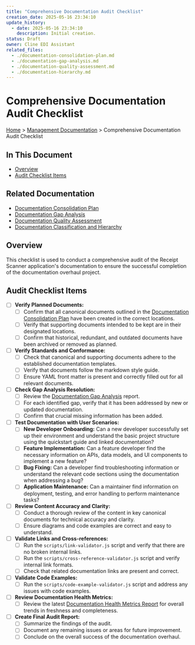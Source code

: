 ```yaml
---
title: "Comprehensive Documentation Audit Checklist"
creation_date: 2025-05-16 23:34:10
update_history:
  - date: 2025-05-16 23:34:10
    description: Initial creation.
status: Draft
owner: Cline EDI Assistant
related_files:
  - ./documentation-consolidation-plan.md
  - ./documentation-gap-analysis.md
  - ./documentation-quality-assessment.md
  - ./documentation-hierarchy.md
---
```


# Comprehensive Documentation Audit Checklist

[Home](/docs) > [Management Documentation](/docs/management) > Comprehensive Documentation Audit Checklist

## In This Document
- [Overview](#overview)
- [Audit Checklist Items](#audit-checklist-items)

## Related Documentation
- [Documentation Consolidation Plan](./documentation-consolidation-plan.md)
- [Documentation Gap Analysis](./documentation-gap-analysis.md)
- [Documentation Quality Assessment](./documentation-quality-assessment.md)
- [Documentation Classification and Hierarchy](./documentation-hierarchy.md)

## Overview

This checklist is used to conduct a comprehensive audit of the Receipt Scanner application's documentation to ensure the successful completion of the documentation overhaul project.

## Audit Checklist Items

- [ ] **Verify Planned Documents:**
    - [ ] Confirm that all canonical documents outlined in the [Documentation Consolidation Plan](./documentation-consolidation-plan.md) have been created in the correct locations.
    - [ ] Verify that supporting documents intended to be kept are in their designated locations.
    - [ ] Confirm that historical, redundant, and outdated documents have been archived or removed as planned.

- [ ] **Verify Standards and Conformance:**
    - [ ] Check that canonical and supporting documents adhere to the established documentation templates.
    - [ ] Verify that documents follow the markdown style guide.
    - [ ] Ensure YAML front matter is present and correctly filled out for all relevant documents.

- [ ] **Check Gap Analysis Resolution:**
    - [ ] Review the [Documentation Gap Analysis](./documentation-gap-analysis.md) report.
    - [ ] For each identified gap, verify that it has been addressed by new or updated documentation.
    - [ ] Confirm that crucial missing information has been added.

- [ ] **Test Documentation with User Scenarios:**
    - [ ] **New Developer Onboarding:** Can a new developer successfully set up their environment and understand the basic project structure using the quickstart guide and linked documentation?
    - [ ] **Feature Implementation:** Can a feature developer find the necessary information on APIs, data models, and UI components to implement a new feature?
    - [ ] **Bug Fixing:** Can a developer find troubleshooting information or understand the relevant code sections using the documentation when addressing a bug?
    - [ ] **Application Maintenance:** Can a maintainer find information on deployment, testing, and error handling to perform maintenance tasks?

- [ ] **Review Content Accuracy and Clarity:**
    - [ ] Conduct a thorough review of the content in key canonical documents for technical accuracy and clarity.
    - [ ] Ensure diagrams and code examples are correct and easy to understand.

- [ ] **Validate Links and Cross-references:**
    - [ ] Run the `scripts/link-validator.js` script and verify that there are no broken internal links.
    - [ ] Run the `scripts/cross-reference-validator.js` script and verify internal link formats.
    - [ ] Check that related documentation links are present and correct.

- [ ] **Validate Code Examples:**
    - [ ] Run the `scripts/code-example-validator.js` script and address any issues with code examples.

- [ ] **Review Documentation Health Metrics:**
    - [ ] Review the latest [Documentation Health Metrics Report](./documentation-health-metrics.md) for overall trends in freshness and completeness.

- [ ] **Create Final Audit Report:**
    - [ ] Summarize the findings of the audit.
    - [ ] Document any remaining issues or areas for future improvement.
    - [ ] Conclude on the overall success of the documentation overhaul.
